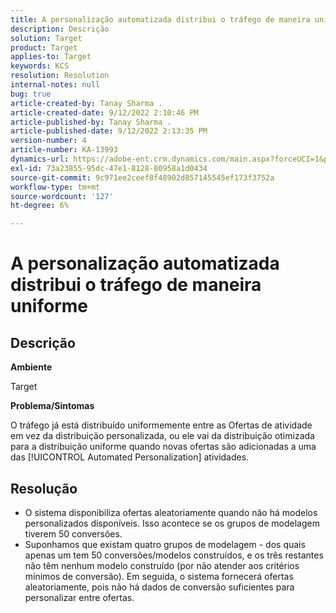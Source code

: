 ```yaml
---
title: A personalização automatizada distribui o tráfego de maneira uniforme
description: Descrição
solution: Target
product: Target
applies-to: Target
keywords: KCS
resolution: Resolution
internal-notes: null
bug: true
article-created-by: Tanay Sharma .
article-created-date: 9/12/2022 2:10:46 PM
article-published-by: Tanay Sharma .
article-published-date: 9/12/2022 2:13:35 PM
version-number: 4
article-number: KA-13993
dynamics-url: https://adobe-ent.crm.dynamics.com/main.aspx?forceUCI=1&pagetype=entityrecord&etn=knowledgearticle&id=e6ab04b1-a432-ed11-9db1-002248086735
exl-id: 73a23855-95dc-47e1-8128-80958a1d0434
source-git-commit: 9c971ee2ceef8f48902d857145545ef173f3752a
workflow-type: tm+mt
source-wordcount: '127'
ht-degree: 6%

---
```


# A personalização automatizada distribui o tráfego de maneira uniforme

## Descrição


<b>Ambiente</b>

Target



<b>Problema/Sintomas</b>

O tráfego já está distribuído uniformemente entre as Ofertas de atividade em vez da distribuição personalizada, ou ele vai da distribuição otimizada para a distribuição uniforme quando novas ofertas são adicionadas a uma das [!UICONTROL Automated Personalization] atividades.


## Resolução


- O sistema disponibiliza ofertas aleatoriamente quando não há modelos personalizados disponíveis. Isso acontece se os grupos de modelagem tiverem 50 conversões.
- Suponhamos que existam quatro grupos de modelagem - dos quais apenas um tem 50 conversões/modelos construídos, e os três restantes não têm nenhum modelo construído (por não atender aos critérios mínimos de conversão). Em seguida, o sistema fornecerá ofertas aleatoriamente, pois não há dados de conversão suficientes para personalizar entre ofertas.
